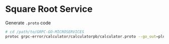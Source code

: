 # Square Root Service

Generate `.proto` code

```bash
# cd /path/to/GRPC-GO-MICROSERVICES
protoc grpc-error/calculator/calculatorpb/calculator.proto --go_out=plugins=grpc:.
```